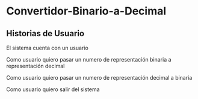 # Convertidor-Binario-a-Decimal

## Historias de Usuario

El sistema cuenta con un usuario


Como usuario quiero pasar un numero de representación binaria a representación decimal

Como usuario quiero pasar un numero de representación decimal a binaria 

Como usuario quiero salir del sistema


